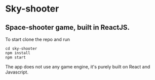 # Sky-shooter

## Space-shooter game, built in ReactJS.

To start clone the repo and run
```
cd sky-shooter
npm install
npm start
```
<!-- To visit the live version of the app, visit https://sky-shooter.herokuapp.com/.       -->

The app does not use any game engine, it's purely built on React and Javascript.   
